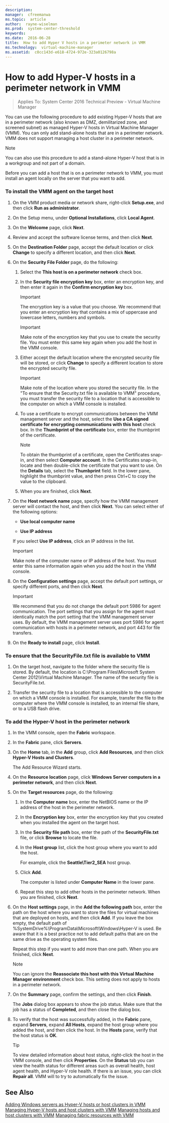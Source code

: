 ```yaml
---
description:  
manager:  cfreemanwa
ms.topic:  article
author:  rayne-wiselman
ms.prod:  system-center-threshold
keywords:  
ms.date:  2016-06-28
title:  How to add Hyper V hosts in a perimeter network in VMM
ms.technology:  virtual-machine-manager
ms.assetid:  c0cc143d-e618-4724-972e-323a0126798a
---
```


# How to add Hyper-V hosts in a perimeter network in VMM

>Applies To: System Center 2016 Technical Preview - Virtual Machine Manager

You can use the following procedure to add existing Hyper-V hosts that are in a perimeter network (also known as DMZ, demilitarized zone, and screened subnet) as managed Hyper-V hosts in Virtual Machine Manager (VMM). You can only add stand-alone hosts that are in a perimeter network. VMM does not support managing a host cluster in a perimeter network.

> [!NOTE]
> You can also use this procedure to add a stand-alone Hyper-V host that is in a workgroup and not part of a domain.

Before you can add a host that is on a perimeter network to VMM, you must install an agent locally on the server that you want to add.

### To install the VMM agent on the target host

1.  On the VMM product media or network share, right-click **Setup.exe**, and then click **Run as administrator**.

2.  On the Setup menu, under **Optional Installations**, click **Local Agent**.

3.  On the **Welcome** page, click **Next**.

4.  Review and accept the software license terms, and then click **Next**.

5.  On the **Destination Folder** page, accept the default location or click **Change** to specify a different location, and then click **Next**.

6.  On the **Security File Folder** page, do the following:

    1.  Select the **This host is on a perimeter network** check box.

    2.  In the **Security file encryption key** box, enter an encryption key, and then enter it again in the **Confirm encryption key** box.

        > [!IMPORTANT]
        > The encryption key is a value that you choose. We recommend that you enter an encryption key that contains a mix of uppercase and lowercase letters, numbers and symbols.

        > [!IMPORTANT]
        > Make note of the encryption key that you use to create the security file. You must enter this same key again when you add the host in the VMM console.

    3.  Either accept the default location where the encrypted security file will be stored, or click **Change** to specify a different location to store the encrypted security file.

        > [!IMPORTANT]
        > Make note of the location where you stored the security file. In the "To ensure that the Security.txt file is available to VMM" procedure, you must transfer the security file to a location that is accessible to the computer on which a VMM console is installed.

    4.  To use a certificate to encrypt communications between the VMM management server and the host, select the **Use a CA signed certificate for encrypting communications with this host** check box. In the **Thumbprint of the certificate** box, enter the thumbprint of the certificate.

        > [!NOTE]
        > To obtain the thumbprint of a certificate, open the Certificates snap-in, and then select **Computer account**. In the Certificates snap-in, locate and then double-click the certificate that you want to use. On the **Details** tab, select the **Thumbprint** field. In the lower pane, highlight the thumbprint value, and then press Ctrl+C to copy the value to the clipboard.

    5.  When you are finished, click **Next**.

7.  On the **Host network name** page, specify how the VMM management server will contact the host, and then click **Next**. You can select either of the following options:

    -   **Use local computer name**

    -   **Use IP address**

    If you select **Use IP address**, click an IP address in the list.

    > [!IMPORTANT]
    > Make note of the computer name or IP address of the host. You must enter this same information again when you add the host in the VMM console.

8.  On the **Configuration settings** page, accept the default port settings, or specify different ports, and then click **Next**.

    > [!IMPORTANT]
    > We recommend that you do not change the default port 5986 for agent communication. The port settings that you assign for the agent must identically match the port setting that the VMM management server uses. By default, the VMM management server uses port 5986 for agent communication with hosts in a perimeter network, and port 443 for file transfers.

9. On the **Ready to install** page, click **Install**.

### To ensure that the SecurityFile.txt file is available to VMM

1.  On the target host, navigate to the folder where the security file is stored. By default, the location is C:\Program Files\Microsoft System Center 2012\Virtual Machine Manager. The name of the security file is SecurityFile.txt.

2.  Transfer the security file to a location that is accessible to the computer on which a VMM console is installed. For example, transfer the file to the computer where the VMM console is installed, to an internal file share, or to a USB flash drive.

### To add the Hyper-V host in the perimeter network

1.  In the VMM console, open the **Fabric** workspace.

2.  In the **Fabric** pane, click **Servers**.

3.  On the **Home** tab, in the **Add** group, click **Add Resources**, and then click **Hyper-V Hosts and Clusters**.

    The Add Resource Wizard starts.

4.  On the **Resource location** page, click **Windows Server computers in a perimeter network**, and then click **Next**.

5.  On the **Target resources** page, do the following:

    1.  In the **Computer name** box, enter the NetBIOS name or the IP address of the host in the perimeter network.

    2.  In the **Encryption key** box, enter the encryption key that you created when you installed the agent on the target host.

    3.  In the **Security file path** box, enter the path of the **SecurityFile.txt** file, or click **Browse** to locate the file.

    4.  In the **Host group** list, click the host group where you want to add the host.

        For example, click the **Seattle\Tier2_SEA** host group.

    5.  Click **Add**.

        The computer is listed under **Computer Name** in the lower pane.

    6.  Repeat this step to add other hosts in the perimeter network. When you are finished, click **Next**.

6.  On the **Host settings** page, in the **Add the following path** box, enter the path on the host where you want to store the files for virtual machines that are deployed on hosts, and then click **Add**. If you leave the box empty, the default path of %SystemDrive%\ProgramData\Microsoft\Windows\Hyper-V is used. Be aware that it is a best practice not to add default paths that are on the same drive as the operating system files.

    Repeat this step if you want to add more than one path. When you are finished, click **Next**.

    > [!NOTE]
    > You can ignore the **Reassociate this host with this Virtual Machine Manager environment** check box. This setting does not apply to hosts in a perimeter network.

7.  On the **Summary** page, confirm the settings, and then click **Finish**.

    The **Jobs** dialog box appears to show the job status. Make sure that the job has a status of **Completed**, and then close the dialog box.

8.  To verify that the host was successfully added, in the **Fabric** pane, expand **Servers**, expand **All Hosts**, expand the host group where you added the host, and then click the host. In the **Hosts** pane, verify that the host status is **OK**.

    > [!TIP]
    > To view detailed information about host status, right-click the host in the VMM console, and then click **Properties**. On the **Status** tab you can view the health status for different areas such as overall health, host agent health, and Hyper-V role health. If there is an issue, you can click **Repair all**. VMM will to try to automatically fix the issue.

## See Also
[Adding Windows servers as Hyper-V hosts or host clusters in VMM](Adding-Windows-servers-as-Hyper-V-hosts-or-host-clusters-in-VMM.md)
[Managing Hyper-V hosts and host clusters with VMM](Managing-Hyper-V-hosts-and-host-clusters-with-VMM.md)
[Managing hosts and host clusters with VMM](Managing-hosts-and-host-clusters-with-VMM.md)
[Managing fabric resources with VMM](Managing-fabric-resources-with-VMM.md)



